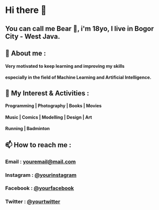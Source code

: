 # Hi there 👋

## You can call me Bear :bear:, i'm 18yo, I live in Bogor City - West Java.



## 👦 About me :

#### Very motivated to keep learning and improving my skills
#### especially in the field of Machine Learning and Artificial Intelligence.


## 🚀 My Interest & Activities :

#### Programming | Photography | Books | Movies
#### Music | Comics | Modelling | Design | Art 
#### Running | Badminton 

## 📫 How to reach me : 

### Email : [youremail@mail.com](azmimuis3312@gmail.com)
### Instagram : [@yourinstagram](https://www.instagram.com/knightbearr/)
### Facebook : [@yourfacebook](https://web.facebook.com/profile.php?id=100010820350486)
### Twitter : [@yourtwitter](https://twitter.com/Knightbearr)

<!--
**knightbearr/knightbearr** is a ✨ _special_ ✨ repository because its `README.md` (this file) appears on your GitHub profile.

Here are some ideas to get you started:

- Hi, my name is Muhamad Azmi Muis, I'm from Bogor City, West Java, and I'm 18yo ...
- 🌱 I’m currently learning ...
- 👯 I’m looking to collaborate on ...
- 🤔 I’m looking for help with ...
- 💬 Ask me about ...
- 📫 How to reach me: ...
- 😄 Pronouns: ...
- ⚡ Fun fact: ...
-->
